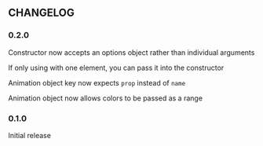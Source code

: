 ## CHANGELOG
### 0.2.0
Constructor now accepts an options object rather than individual arguments

If only using with one element, you can pass it into the constructor

Animation object key now expects `prop` instead of `name`

Animation object now allows colors to be passed as a range

### 0.1.0
Initial release
